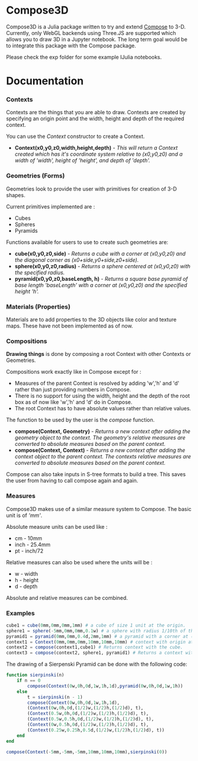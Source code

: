 # Compose3D

Compose3D is a Julia package written to try and extend [Compose](http://composejl.org/) to 3-D. Currently, only WebGL backends using Three.JS are supported which allows you to draw 3D in a Jupyter notebook. The long term goal would be to integrate this package with the Compose package.

Please check the exp folder for some example IJulia notebooks.

# Documentation

### Contexts

Contexts are the things that you are able to draw. Contexts are created by specifying an origin point and the width, height and depth of the required context. 

You can use the *Context* constructor to create a Context. 

* **Context(x0,y0,z0,width,height,depth)** - *This will return a Context created which has it's coordinate system relative to (x0,y0,z0) and a width of 'width', height of 'height', and depth of 'depth'.* 

### Geometries (Forms)

Geometries look to provide the user with primitives for creation of 3-D shapes.

Current primitives implemented are :

   * Cubes
   * Spheres
   * Pyramids

Functions available for users to use to create such geometries are:
	
* **cube(x0,y0,z0,side)** - *Returns a cube with a corner at (x0,y0,z0) and the diagonal corner as (x0+side,y0+side,z0+side).*
* **sphere(x0,y0,z0,radius)** - *Returns a sphere centered at (x0,y0,z0) with the specified radius.*
* **pyramid(x0,y0,z0,baseLength, h)** - *Returns a square base pyramid of base length 'baseLength' with a corner at (x0,y0,z0) and the specified height 'h'.*

### Materials (Properties)

Materials are to add properties to the 3D objects like color and texture maps. These have not been implemented as of now. 

### Compositions

**Drawing things** is done by composing a root Context with other Contexts or Geometries.   

Compositions work exactly like in Compose except for :

* Measures of the parent Context is resolved by adding 'w','h' and 'd' rather than just providing numbers in Compose. 
* There is no support for using the width, height and the depth of the root box as of now like 'w','h' and 'd' do in Compose.
* The root Context has to have absolute values rather than relative values.

The function to be used by the user is the *compose* function. 

* **compose(Context, Geometry)** - *Returns a new context after adding the geometry object to the context. The geometry's relative measures are converted to absolute measures based on the parent context.*
* **compose(Context, Context)** - *Returns a new context after adding the context object to the parent context. The contexts relative measures are converted to absolute measures based on the parent context.*

Compose can also take inputs in S-tree formats to build a tree. This saves the user from having to call compose again and again.

### Measures

Compose3D makes use of a similar measure system to Compose. The basic unit is of *'mm'*.

Absolute measure units can be used like :

* cm - 10mm
* inch - 25.4mm
* pt - inch/72

Relative measures can also be used where the units will be :

* w - width
* h - height
* d - depth

Absolute and relative measures can be combined.
  
### Examples

```julia
cube1 = cube(0mm,0mm,0mm,1mm) # a cube of size 1 unit at the origin.
sphere1 = sphere(-5mm,0mm,0mm,0.1w) # a sphere with radius 1/10th of the width of the parent context and centered at (-5,0,0).
pyramid1 = pyramid(0mm,0mm,0.4d,2mm,1mm) # a pyramid with a corner at (0,0, 0.4*depth of parent context) of base 2mm and height 1mm.
context1 = Context(0mm,0mm,0mm,10mm,10mm,10mm) # context with origin at (0,0,0) and all dimensions of 10 units 
context2 = compose(context1,cube1) # Returns context with the cube.
context3 = compose(context2, sphere1, pyramid1) # Returns a context with all the geometries. Notice how we added 2 children in one line.
```

The drawing of a Sierpenski Pyramid can be done with the following code:
```julia
function sierpinski(n)
    if n == 0
        compose(Context(0w,0h,0d,1w,1h,1d),pyramid(0w,0h,0d,1w,1h))
    else
        t = sierpinski(n - 1)
        compose(Context(0w,0h,0d,1w,1h,1d),
        (Context(0w,0h,0d,(1/2)w,(1/2)h,(1/2)d), t),
        (Context(0.5w,0h,0d,(1/2)w,(1/2)h,(1/2)d), t),
        (Context(0.5w,0.5h,0d,(1/2)w,(1/2)h,(1/2)d), t),
        (Context(0w,0.5h,0d,(1/2)w,(1/2)h,(1/2)d), t),
        (Context(0.25w,0.25h,0.5d,(1/2)w,(1/2)h,(1/2)d), t))
    end
end

compose(Context(-5mm,-5mm,-5mm,10mm,10mm,10mm),sierpinski(0))
```
